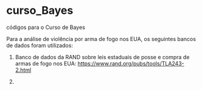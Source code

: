 # curso_Bayes
códigos para o Curso de Bayes

Para a análise de violência por arma de fogo nos EUA, os seguintes bancos de dados foram utilizados:

1. Banco de dados da RAND sobre leis estaduais de posse e compra de armas de fogo nos EUA: https://www.rand.org/pubs/tools/TLA243-2.html

2. 
